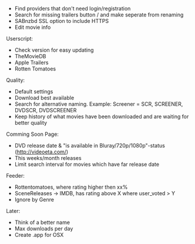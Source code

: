 * Find providers that don't need login/registration
* Search for missing trailers button / and make seperate from renaming
* SABnzbd SSL option to include HTTPS
* Edit movie info

Userscript:

* Check version for easy updating
* TheMovieDB
* Apple Trailers
* Rotten Tomatoes

Quality:

* Default settings
* Download best available
* Search for alternative naming. Example: Screener = SCR, SCREENER, DVDSCR, DVDSCREENER
* Keep history of what movies have been downloaded and are waiting for better quality

Comming Soon Page:

* DVD release date & "is available in Bluray/720p/1080p"-status (http://videoeta.com/)
* This weeks/month releases
* Limit search interval for movies which have far release date

Feeder:

* Rottentomatoes, where rating higher then xx%
* SceneReleases -> IMDB, has rating above X where user_voted > Y
* Ignore by Genre

Later:

* Think of a better name
* Max downloads per day
* Create .app for OSX